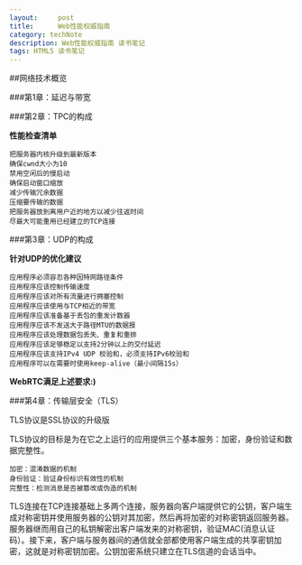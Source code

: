 ```yaml
---
layout:     post
title:      Web性能权威指南
category: techNote
description: Web性能权威指南 读书笔记
tags: HTML5 读书笔记
---
```

##网络技术概览

###第1章：延迟与带宽

###第2章：TPC的构成

**性能检查清单**

    把服务器内核升级到最新版本
    确保cwnd大小为10
    禁用空闲后的慢启动
    确保启动窗口缩放
    减少传输冗余数据
    压缩要传输的数据
    把服务器放到离用户近的地方以减少往返时间
    尽最大可能重用已经建立的TCP连接

###第3章：UDP的构成

**针对UDP的优化建议**

    应用程序必须容忍各种因特网路径条件
    应用程序应该控制传输速度
    应用程序应该对所有流量进行拥塞控制
    应用程序应该使用与TCP相近的带宽
    应用程序应该准备基于丢包的重发计数器
    应用程序应该不发送大于路径MTU的数据报
    应用程序应该处理数据包丢失、重复和重排
    应用程序应该足够稳定以支持2分钟以上的交付延迟
    应用程序应该支持IPv4 UDP 校验和，必须支持IPv6校验和
    应用程序可以在需要时使用keep-alive（最小间隔15s）

**WebRTC满足上述要求:)**

###第4章：传输层安全（TLS）

TLS协议是SSL协议的升级版

TLS协议的目标是为在它之上运行的应用提供三个基本服务：加密，身份验证和数据完整性。
    
    加密：混淆数据的机制
    身份验证：验证身份标识有效性的机制
    完整性：检测消息是否被篡改或伪造的机制

TLS连接在TCP连接基础上多两个连接，服务器向客户端提供它的公钥，客户端生成对称密钥并使用服务器的公钥对其加密，然后再将加密的对称密钥返回服务器。服务器继而用自己的私钥解密出客户端发来的对称密钥，验证MAC(消息认证码）。接下来，客户端与服务器间的通信就全部都使用客户端生成的共享密钥加密，这就是对称密钥加密。公钥加密系统只建立在TLS信道的会话当中。

